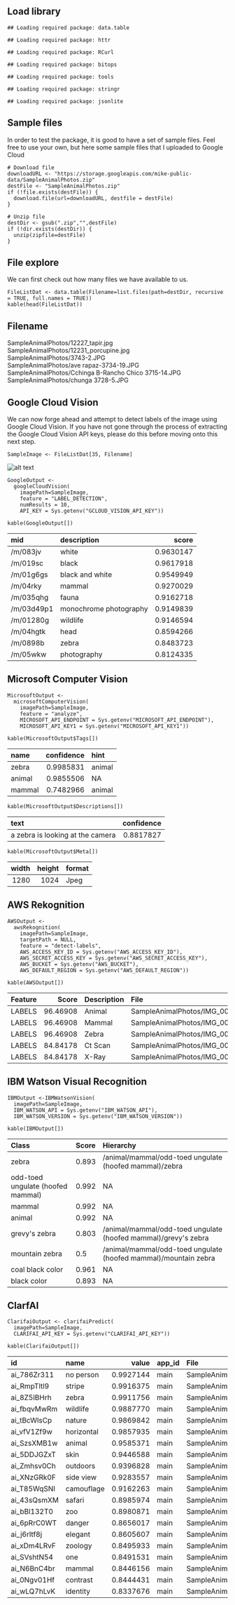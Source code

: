 Load library
------------

    ## Loading required package: data.table

    ## Loading required package: httr

    ## Loading required package: RCurl

    ## Loading required package: bitops

    ## Loading required package: tools

    ## Loading required package: stringr

    ## Loading required package: jsonlite

Sample files
------------

In order to test the package, it is good to have a set of sample files.
Feel free to use your own, but here some sample files that I uploaded to
Google Cloud

    # Download file
    downloadURL <- "https://storage.googleapis.com/mike-public-data/SampleAnimalPhotos.zip"
    destFile <- "SampleAnimalPhotos.zip"
    if (!file.exists(destFile)) {
      download.file(url=downloadURL, destfile = destFile)
    }

    # Unzip file
    destDir <- gsub(".zip","",destFile)
    if (!dir.exists(destDir)) {
      unzip(zipfile=destFile)
    }

File explore
------------

We can first check out how many files we have available to us.

    FileListDat <- data.table(Filename=list.files(path=destDir, recursive = TRUE, full.names = TRUE))
    kable(head(FileListDat))

Filename
--------

SampleAnimalPhotos/12227\_tapir.jpg  
SampleAnimalPhotos/12231\_porcupine.jpg  
SampleAnimalPhotos/3743-2.JPG  
SampleAnimalPhotos/ave rapaz-3734-19.JPG  
SampleAnimalPhotos/Cchinga B-Rancho Chico 3715-14.JPG
SampleAnimalPhotos/chunga 3728-5.JPG

Google Cloud Vision
-------------------

We can now forge ahead and attempt to detect labels of the image using
Google Cloud Vision. If you have not gone through the process of
extracting the Google Cloud Vision API keys, please do this before
moving onto this next step.

    SampleImage <- FileListDat[35, Filename]

![alt
text](https://storage.googleapis.com/mike-public-data/SampleAnimalPhotos/IMG_0095.JPG "IMG_0095.JPG")

    GoogleOutput <- 
      googleCloudVision(
        imagePath=SampleImage,
        feature = "LABEL_DETECTION", 
        numResults = 10,
        API_KEY = Sys.getenv("GCLOUD_VISION_API_KEY"))

    kable(GoogleOutput[])

<table>
<thead>
<tr class="header">
<th align="left">mid</th>
<th align="left">description</th>
<th align="right">score</th>
</tr>
</thead>
<tbody>
<tr class="odd">
<td align="left">/m/083jv</td>
<td align="left">white</td>
<td align="right">0.9630147</td>
</tr>
<tr class="even">
<td align="left">/m/019sc</td>
<td align="left">black</td>
<td align="right">0.9617918</td>
</tr>
<tr class="odd">
<td align="left">/m/01g6gs</td>
<td align="left">black and white</td>
<td align="right">0.9549949</td>
</tr>
<tr class="even">
<td align="left">/m/04rky</td>
<td align="left">mammal</td>
<td align="right">0.9270029</td>
</tr>
<tr class="odd">
<td align="left">/m/035qhg</td>
<td align="left">fauna</td>
<td align="right">0.9162718</td>
</tr>
<tr class="even">
<td align="left">/m/03d49p1</td>
<td align="left">monochrome photography</td>
<td align="right">0.9149839</td>
</tr>
<tr class="odd">
<td align="left">/m/01280g</td>
<td align="left">wildlife</td>
<td align="right">0.9146594</td>
</tr>
<tr class="even">
<td align="left">/m/04hgtk</td>
<td align="left">head</td>
<td align="right">0.8594266</td>
</tr>
<tr class="odd">
<td align="left">/m/0898b</td>
<td align="left">zebra</td>
<td align="right">0.8483723</td>
</tr>
<tr class="even">
<td align="left">/m/05wkw</td>
<td align="left">photography</td>
<td align="right">0.8124335</td>
</tr>
</tbody>
</table>

Microsoft Computer Vision
-------------------------

    MicrosoftOutput <- 
      microsoftComputerVision(
        imagePath=SampleImage,
        feature = "analyze",
        MICROSOFT_API_ENDPOINT = Sys.getenv("MICROSOFT_API_ENDPOINT"),
        MICROSOFT_API_KEY1 = Sys.getenv("MICROSOFT_API_KEY1"))

    kable(MicrosoftOutput$Tags[])

<table>
<thead>
<tr class="header">
<th align="left">name</th>
<th align="right">confidence</th>
<th align="left">hint</th>
</tr>
</thead>
<tbody>
<tr class="odd">
<td align="left">zebra</td>
<td align="right">0.9985831</td>
<td align="left">animal</td>
</tr>
<tr class="even">
<td align="left">animal</td>
<td align="right">0.9855506</td>
<td align="left">NA</td>
</tr>
<tr class="odd">
<td align="left">mammal</td>
<td align="right">0.7482966</td>
<td align="left">animal</td>
</tr>
</tbody>
</table>

    kable(MicrosoftOutput$Descriptions[])

<table>
<thead>
<tr class="header">
<th align="left">text</th>
<th align="right">confidence</th>
</tr>
</thead>
<tbody>
<tr class="odd">
<td align="left">a zebra is looking at the camera</td>
<td align="right">0.8817827</td>
</tr>
</tbody>
</table>

    kable(MicrosoftOutput$Meta[])

<table>
<thead>
<tr class="header">
<th align="right">width</th>
<th align="right">height</th>
<th align="left">format</th>
</tr>
</thead>
<tbody>
<tr class="odd">
<td align="right">1280</td>
<td align="right">1024</td>
<td align="left">Jpeg</td>
</tr>
</tbody>
</table>

AWS Rekognition
---------------

    AWSOutput <- 
      awsRekognition(
        imagePath=SampleImage,
        targetPath = NULL, 
        feature = "detect-labels",
        AWS_ACCESS_KEY_ID = Sys.getenv("AWS_ACCESS_KEY_ID"),
        AWS_SECRET_ACCESS_KEY = Sys.getenv("AWS_SECRET_ACCESS_KEY"),
        AWS_BUCKET = Sys.getenv("AWS_BUCKET"),
        AWS_DEFAULT_REGION = Sys.getenv("AWS_DEFAULT_REGION"))

    kable(AWSOutput[])

<table>
<thead>
<tr class="header">
<th align="left">Feature</th>
<th align="right">Score</th>
<th align="left">Description</th>
<th align="left">File</th>
</tr>
</thead>
<tbody>
<tr class="odd">
<td align="left">LABELS</td>
<td align="right">96.46908</td>
<td align="left">Animal</td>
<td align="left">SampleAnimalPhotos/IMG_0095.JPG</td>
</tr>
<tr class="even">
<td align="left">LABELS</td>
<td align="right">96.46908</td>
<td align="left">Mammal</td>
<td align="left">SampleAnimalPhotos/IMG_0095.JPG</td>
</tr>
<tr class="odd">
<td align="left">LABELS</td>
<td align="right">96.46908</td>
<td align="left">Zebra</td>
<td align="left">SampleAnimalPhotos/IMG_0095.JPG</td>
</tr>
<tr class="even">
<td align="left">LABELS</td>
<td align="right">84.84178</td>
<td align="left">Ct Scan</td>
<td align="left">SampleAnimalPhotos/IMG_0095.JPG</td>
</tr>
<tr class="odd">
<td align="left">LABELS</td>
<td align="right">84.84178</td>
<td align="left">X-Ray</td>
<td align="left">SampleAnimalPhotos/IMG_0095.JPG</td>
</tr>
</tbody>
</table>

IBM Watson Visual Recognition
-----------------------------

    IBMOutput <-IBMWatsonVision(
      imagePath=SampleImage, 
      IBM_WATSON_API = Sys.getenv("IBM_WATSON_API"),
      IBM_WATSON_VERSION = Sys.getenv("IBM_WATSON_VERSION"))

    kable(IBMOutput[])

<table>
<thead>
<tr class="header">
<th align="left">Class</th>
<th align="left">Score</th>
<th align="left">Hierarchy</th>
</tr>
</thead>
<tbody>
<tr class="odd">
<td align="left">zebra</td>
<td align="left">0.893</td>
<td align="left">/animal/mammal/odd-toed ungulate (hoofed mammal)/zebra</td>
</tr>
<tr class="even">
<td align="left">odd-toed ungulate (hoofed mammal)</td>
<td align="left">0.992</td>
<td align="left">NA</td>
</tr>
<tr class="odd">
<td align="left">mammal</td>
<td align="left">0.992</td>
<td align="left">NA</td>
</tr>
<tr class="even">
<td align="left">animal</td>
<td align="left">0.992</td>
<td align="left">NA</td>
</tr>
<tr class="odd">
<td align="left">grevy's zebra</td>
<td align="left">0.803</td>
<td align="left">/animal/mammal/odd-toed ungulate (hoofed mammal)/grevy's zebra</td>
</tr>
<tr class="even">
<td align="left">mountain zebra</td>
<td align="left">0.5</td>
<td align="left">/animal/mammal/odd-toed ungulate (hoofed mammal)/mountain zebra</td>
</tr>
<tr class="odd">
<td align="left">coal black color</td>
<td align="left">0.961</td>
<td align="left">NA</td>
</tr>
<tr class="even">
<td align="left">black color</td>
<td align="left">0.893</td>
<td align="left">NA</td>
</tr>
</tbody>
</table>

ClarfAI
-------

    ClarifaiOutput <- clarifaiPredict(
      imagePath=SampleImage, 
      CLARIFAI_API_KEY = Sys.getenv("CLARIFAI_API_KEY"))

    kable(ClarifaiOutput[])

<table>
<thead>
<tr class="header">
<th align="left">id</th>
<th align="left">name</th>
<th align="right">value</th>
<th align="left">app_id</th>
<th align="left">File</th>
</tr>
</thead>
<tbody>
<tr class="odd">
<td align="left">ai_786Zr311</td>
<td align="left">no person</td>
<td align="right">0.9927144</td>
<td align="left">main</td>
<td align="left">SampleAnimalPhotos/IMG_0095.JPG</td>
</tr>
<tr class="even">
<td align="left">ai_RmpTltl9</td>
<td align="left">stripe</td>
<td align="right">0.9916375</td>
<td align="left">main</td>
<td align="left">SampleAnimalPhotos/IMG_0095.JPG</td>
</tr>
<tr class="odd">
<td align="left">ai_8Z5lBHrh</td>
<td align="left">zebra</td>
<td align="right">0.9911756</td>
<td align="left">main</td>
<td align="left">SampleAnimalPhotos/IMG_0095.JPG</td>
</tr>
<tr class="even">
<td align="left">ai_fbqvMwRm</td>
<td align="left">wildlife</td>
<td align="right">0.9887770</td>
<td align="left">main</td>
<td align="left">SampleAnimalPhotos/IMG_0095.JPG</td>
</tr>
<tr class="odd">
<td align="left">ai_tBcWlsCp</td>
<td align="left">nature</td>
<td align="right">0.9869842</td>
<td align="left">main</td>
<td align="left">SampleAnimalPhotos/IMG_0095.JPG</td>
</tr>
<tr class="even">
<td align="left">ai_vfV1Zf9w</td>
<td align="left">horizontal</td>
<td align="right">0.9857935</td>
<td align="left">main</td>
<td align="left">SampleAnimalPhotos/IMG_0095.JPG</td>
</tr>
<tr class="odd">
<td align="left">ai_SzsXMB1w</td>
<td align="left">animal</td>
<td align="right">0.9585371</td>
<td align="left">main</td>
<td align="left">SampleAnimalPhotos/IMG_0095.JPG</td>
</tr>
<tr class="even">
<td align="left">ai_5DDJGZxT</td>
<td align="left">skin</td>
<td align="right">0.9446588</td>
<td align="left">main</td>
<td align="left">SampleAnimalPhotos/IMG_0095.JPG</td>
</tr>
<tr class="odd">
<td align="left">ai_Zmhsv0Ch</td>
<td align="left">outdoors</td>
<td align="right">0.9396828</td>
<td align="left">main</td>
<td align="left">SampleAnimalPhotos/IMG_0095.JPG</td>
</tr>
<tr class="even">
<td align="left">ai_XNzGRk0F</td>
<td align="left">side view</td>
<td align="right">0.9283557</td>
<td align="left">main</td>
<td align="left">SampleAnimalPhotos/IMG_0095.JPG</td>
</tr>
<tr class="odd">
<td align="left">ai_T85WqSNl</td>
<td align="left">camouflage</td>
<td align="right">0.9162263</td>
<td align="left">main</td>
<td align="left">SampleAnimalPhotos/IMG_0095.JPG</td>
</tr>
<tr class="even">
<td align="left">ai_43sQsmXM</td>
<td align="left">safari</td>
<td align="right">0.8985974</td>
<td align="left">main</td>
<td align="left">SampleAnimalPhotos/IMG_0095.JPG</td>
</tr>
<tr class="odd">
<td align="left">ai_bBl132T0</td>
<td align="left">zoo</td>
<td align="right">0.8980871</td>
<td align="left">main</td>
<td align="left">SampleAnimalPhotos/IMG_0095.JPG</td>
</tr>
<tr class="even">
<td align="left">ai_6pRrC0WT</td>
<td align="left">danger</td>
<td align="right">0.8656017</td>
<td align="left">main</td>
<td align="left">SampleAnimalPhotos/IMG_0095.JPG</td>
</tr>
<tr class="odd">
<td align="left">ai_j6rltf8j</td>
<td align="left">elegant</td>
<td align="right">0.8605607</td>
<td align="left">main</td>
<td align="left">SampleAnimalPhotos/IMG_0095.JPG</td>
</tr>
<tr class="even">
<td align="left">ai_xDm4LRvF</td>
<td align="left">zoology</td>
<td align="right">0.8495933</td>
<td align="left">main</td>
<td align="left">SampleAnimalPhotos/IMG_0095.JPG</td>
</tr>
<tr class="odd">
<td align="left">ai_SVshtN54</td>
<td align="left">one</td>
<td align="right">0.8491531</td>
<td align="left">main</td>
<td align="left">SampleAnimalPhotos/IMG_0095.JPG</td>
</tr>
<tr class="even">
<td align="left">ai_N6BnC4br</td>
<td align="left">mammal</td>
<td align="right">0.8446156</td>
<td align="left">main</td>
<td align="left">SampleAnimalPhotos/IMG_0095.JPG</td>
</tr>
<tr class="odd">
<td align="left">ai_0Ngv01Hf</td>
<td align="left">contrast</td>
<td align="right">0.8444431</td>
<td align="left">main</td>
<td align="left">SampleAnimalPhotos/IMG_0095.JPG</td>
</tr>
<tr class="even">
<td align="left">ai_wLQ7hLvK</td>
<td align="left">identity</td>
<td align="right">0.8337676</td>
<td align="left">main</td>
<td align="left">SampleAnimalPhotos/IMG_0095.JPG</td>
</tr>
</tbody>
</table>
